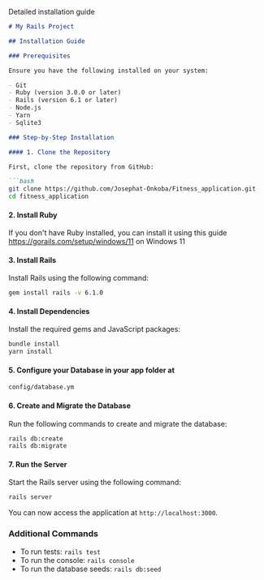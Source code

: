 Detailed installation guide 

```markdown
# My Rails Project

## Installation Guide

### Prerequisites

Ensure you have the following installed on your system:

- Git
- Ruby (version 3.0.0 or later)
- Rails (version 6.1 or later)
- Node.js
- Yarn
- Sqlite3

### Step-by-Step Installation

#### 1. Clone the Repository

First, clone the repository from GitHub:

```bash
git clone https://github.com/Josephat-Onkoba/Fitness_application.git
cd fitness_application
```

#### 2. Install Ruby

If you don't have Ruby installed, you can install it using this guide https://gorails.com/setup/windows/11 on Windows 11


#### 3. Install Rails

Install Rails using the following command:

```bash
gem install rails -v 6.1.0
```

#### 4. Install Dependencies

Install the required gems and JavaScript packages:

```bash
bundle install
yarn install
```

#### 5. Configure your Database in your app folder at 

```bash
config/database.ym
```
#### 6. Create and Migrate the Database

Run the following commands to create and migrate the database:

```bash
rails db:create
rails db:migrate
```

#### 7. Run the Server

Start the Rails server using the following command:

```bash
rails server
```

You can now access the application at `http://localhost:3000`.

### Additional Commands

- To run tests: `rails test`
- To run the console: `rails console`
- To run the database seeds: `rails db:seed`

